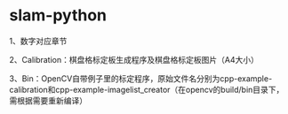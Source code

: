 # slam-python

 1、数字对应章节
 
 2、Calibration：棋盘格标定板生成程序及棋盘格标定板图片（A4大小）
 
 3、Bin：OpenCV自带例子里的标定程序，原始文件名分别为cpp-example-calibration和cpp-example-imagelist_creator（在opencv的build/bin目录下，需根据需要重新编译）

